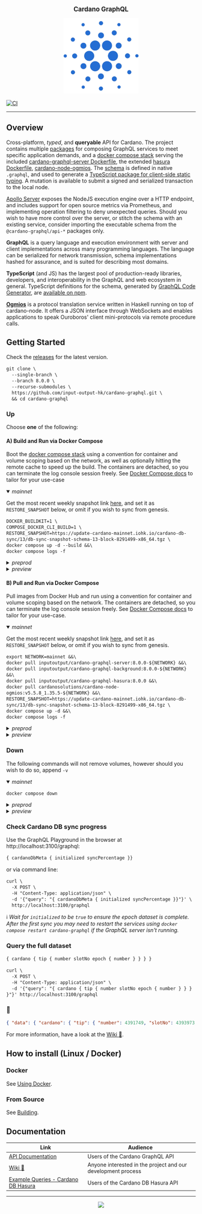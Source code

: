 <p align="center">
  <big><strong>Cardano GraphQL</strong></big> 
</p>

<p align="center">
  <img width="200" src=".github/images/cardano-logo.png"/>
</p>

[![CI][img_src_CI]][workflow_CI]

<hr/>

## Overview

Cross-platform, _typed_, and **queryable** API for Cardano. The project contains multiple [packages] for composing 
GraphQL services to meet specific application demands, and a [docker compose stack] serving the included 
[cardano-graphql-server Dockerfile], the extended [hasura Dockerfile], [cardano-node-ogmios]. The [schema] is defined in
native `.graphql`, and used to generate a [TypeScript package for client-side static typing]. A mutation is available to 
submit a signed and serialized transaction to the local node.
 
[Apollo Server] exposes the NodeJS execution engine over a HTTP endpoint, and includes support for open source metrics
via Prometheus, and implementing operation filtering to deny unexpected queries. Should you wish to have more control
over the server, or stitch the schema with an existing service, consider importing the executable schema from the 
`@cardano-graphql/api-*` packages only.

**GraphQL** is a query language and execution environment with server and client implementations across many programming
languages. The language can be serialized for network transmission, schema implementations hashed for assurance, and is
suited for describing most domains.
 
**TypeScript** (and JS) has the largest pool of production-ready libraries, developers, and interoperability in the
GraphQL and web ecosystem in general. TypeScript definitions for the schema, generated by [GraphQL Code Generator], are
[available on npm].

**[Ogmios]** is a protocol translation service written in Haskell running on top of cardano-node. It offers a JSON
interface through WebSockets and enables applications to speak Ouroboros' client mini-protocols via remote procedure
calls.

## Getting Started
Check the [releases] for the latest version.
``` console
git clone \
  --single-branch \
  --branch 8.0.0 \
  --recurse-submodules \
  https://github.com/input-output-hk/cardano-graphql.git \
  && cd cardano-graphql
```

### Up
Choose **one** of the following:

#### A) Build and Run via Docker Compose
Boot the [docker compose stack] using a convention for container and volume scoping based on the network, as well as
optionally hitting the remote cache to speed up the build. The containers are detached, so you can terminate the log
console session freely. See [Docker Compose docs] to tailor for your use-case
 
<details open>
  <summary><i>mainnet</i></summary>

Get the most recent weekly snapshot link [here](https://update-cardano-mainnet.iohk.io/cardano-db-sync/index.html#12/), and set it as `RESTORE_SNAPSHOT` below, or omit if you wish to sync from genesis.
``` console
DOCKER_BUILDKIT=1 \
COMPOSE_DOCKER_CLI_BUILD=1 \
RESTORE_SNAPSHOT=https://update-cardano-mainnet.iohk.io/cardano-db-sync/13/db-sync-snapshot-schema-13-block-8291499-x86_64.tgz \
docker compose up -d --build &&\
docker compose logs -f
```
</details>

<details>
  <summary><i>preprod</i></summary>

``` console
DOCKER_BUILDKIT=1 \
COMPOSE_DOCKER_CLI_BUILD=1 \
NETWORK=preprod \
API_PORT=3101 \
HASURA_PORT=8091 \
OGMIOS_PORT=1338 \
POSTGRES_PORT=5433 \
METADATA_SERVER_URI="https://metadata.cardano-testnet.iohkdev.io" \
docker compose -p preprod up -d --build &&\
docker compose -p preprod logs -f
```

</details>

<details>
  <summary><i>preview</i></summary>

``` console
DOCKER_BUILDKIT=1 \
COMPOSE_DOCKER_CLI_BUILD=1 \
NETWORK=preview \
API_PORT=3102 \
HASURA_PORT=8092 \
OGMIOS_PORT=1339 \
POSTGRES_PORT=5434 \
METADATA_SERVER_URI="https://metadata.cardano-testnet.iohkdev.io" \
docker compose -p preview up -d --build &&\
docker compose -p preview logs -f
```

</details>

#### B) Pull and Run via Docker Compose
Pull images from Docker Hub and run using a convention for container and volume scoping based on the network. The
containers are detached, so you can terminate the log console session freely. See [Docker Compose docs] to tailor for
your use-case.

<details open>
  <summary><i>mainnet</i></summary>

Get the most recent weekly snapshot link [here](https://update-cardano-mainnet.iohk.io/cardano-db-sync/index.html#11/), and set it as `RESTORE_SNAPSHOT` below, or omit if you wish to sync from genesis.
``` console
export NETWORK=mainnet &&\
docker pull inputoutput/cardano-graphql-server:8.0.0-${NETWORK} &&\
docker pull inputoutput/cardano-graphql-background:8.0.0-${NETWORK} &&\
docker pull inputoutput/cardano-graphql-hasura:8.0.0 &&\
docker pull cardanosolutions/cardano-node-ogmios:v5.5.8_1.35.5-${NETWORK} &&\
RESTORE_SNAPSHOT=https://update-cardano-mainnet.iohk.io/cardano-db-sync/13/db-sync-snapshot-schema-13-block-8291499-x86_64.tgz \
docker compose up -d &&\
docker compose logs -f
```
</details>

<details>
  <summary><i>preprod</i></summary>

``` console
export NETWORK=preprod &&\
docker pull inputoutput/cardano-graphql-server:8.0.0-${NETWORK} &&\
docker pull inputoutput/cardano-graphql-background:8.0.0-${NETWORK} &&\
docker pull inputoutput/cardano-graphql-hasura:8.0.0 &&\
docker pull cardanosolutions/cardano-node-ogmios:v5.5.8_1.35.5-${NETWORK} &&\
API_PORT=3101 \
HASURA_PORT=8091 \
OGMIOS_PORT=1338 \
POSTGRES_PORT=5433 \
docker compose -p ${NETWORK} up -d &&\
docker compose -p ${NETWORK} logs -f
```

</details>

<details>
  <summary><i>preview</i></summary>

``` console
export NETWORK=preview &&\
docker pull inputoutput/cardano-graphql-server:8.0.0-${NETWORK} &&\
docker pull inputoutput/cardano-graphql-background:8.0.0-${NETWORK} &&\
docker pull inputoutput/cardano-graphql-hasura:8.0.0 &&\
docker pull cardanosolutions/cardano-node-ogmios:v5.5.8_1.35.5-${NETWORK} &&\
API_PORT=3102 \
HASURA_PORT=8092 \
OGMIOS_PORT=1339 \
POSTGRES_PORT=5434 \
docker compose -p ${NETWORK} up -d &&\
docker compose -p ${NETWORK} logs -f
```

</details>

### Down
The following commands will not remove volumes, however should you wish to do so, append `-v`

<details open>
  <summary><i>mainnet</i></summary>

``` console
docker compose down
```
</details>

<details>
  <summary><i>preprod</i></summary>

``` console
docker compose -p preprod down
```

</details>

<details>
  <summary><i>preview</i></summary>

``` console
docker compose -p preview down
```

</details>

### Check Cardano DB sync progress
Use the GraphQL Playground in the browser at http://localhost:3100/graphql:
``` graphql 
{ cardanoDbMeta { initialized syncPercentage }}
```
or via command line:
``` console
curl \
  -X POST \
  -H "Content-Type: application/json" \
  -d '{"query": "{ cardanoDbMeta { initialized syncPercentage }}"}' \
  http://localhost:3100/graphql
```
:information_source: _Wait for `initialized` to be `true` to ensure the epoch dataset is complete. After the first sync
you may need to restart the services using `docker compose restart cardano-graphql` if the GraphQL server isn't
running._

### Query the full dataset
```graphql
{ cardano { tip { number slotNo epoch { number } } } }
```
``` console
curl \
  -X POST \
  -H "Content-Type: application/json" \
  -d '{"query": "{ cardano { tip { number slotNo epoch { number } } } }"}' http://localhost:3100/graphql
```
### :tada:
``` json
{ "data": { "cardano": { "tip": { "number": 4391749, "slotNo": 4393973, "epoch": { "number": 203 } } } } }
```

For more information, have a look at the [Wiki :book:].

## How to install (Linux / Docker)

### Docker

See [Using Docker].

### From Source 

See [Building].

## Documentation

| Link                                                                                               | Audience                                                     |
| ---                                                                                                | ---                                                          |
| [API Documentation]                                                                                | Users of the Cardano GraphQL API                             |
| [Wiki :book:]                                                                                      | Anyone interested in the project and our development process |
| [Example Queries - Cardano DB Hasura]        | Users of the Cardano DB Hasura API                             |

<hr/>

<p align="center">
  <a href="https://github.com/input-output-hk/cardano-graphql/blob/master/LICENSE"><img src="https://img.shields.io/github/license/input-output-hk/cardano-graphql.svg?style=for-the-badge" /></a>
</p>

[img_src_CI]: https://github.com/input-output-hk/cardano-graphql/workflows/CI/badge.svg
[workflow_CI]: https://github.com/input-output-hk/cardano-graphql/actions?query=workflow%3ACI
[packages]: ./packages
[docker compose stack]: ./docker-compose.yml
[Docker Compose docs]: https://docs.docker.com/compose/
[cardano-graphql-server Dockerfile]: ./Dockerfile
[hasura Dockerfile]: ./packages/api-cardano-db-hasura/hasura/Dockerfile
[cardano-node-ogmios]: https://ogmios.dev/getting-started/docker/
[schema]: ./packages/api-cardano-db-hasura/schema.graphql
[TypeScript package for client-side static typing]: ./packages/client-ts/README.md
[Apollo Server]: https://www.apollographql.com/docs/apollo-server/
[GraphQL Code Generator]: https://graphql-code-generator.com
[available on npm]: https://www.npmjs.com/package/cardano-graphql-ts
[Ogmios]: https://ogmios.dev/
[releases]: https://github.com/input-output-hk/cardano-graphql/releases
[Wiki :book:]: https://github.com/input-output-hk/cardano-graphql/wiki
[Using Docker]: https://github.com/input-output-hk/cardano-graphql/wiki/Docker
[Building]: https://github.com/input-output-hk/cardano-graphql/wiki/Building
[API Documentation]: https://input-output-hk.github.io/cardano-graphql
[Example Queries - Cardano DB Hasura]: ./packages/api-cardano-db-hasura/src/example_queries
